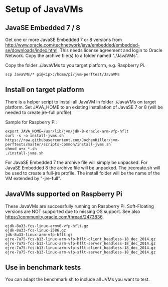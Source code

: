 # Setup of JavaVMs

## JavaSE Embedded 7 / 8

Get one or more JavaSE Embedded 7 or 8 versions from http://www.oracle.com/technetwork/java/embedded/embedded-se/downloads/index.html. This needs license agreement and login to Oracle Network. Copy the archive file(s) to a folder named "./JavaVMs".

Copy the folder ./JavaVMs to you target platform, e.g. Raspberry Pi.

```
scp JavaVMs/* pi@<ip>:/home/pi/jvm-perftest/JavaVMs
```

## Install on target platform

There is a helper script to install all JavaVM in folder ./JavaVMs on target platform. Set JAVA_HOME to an existing installation of JavaSE 7 or 8 (will be needed to create jre-full profile).

Sample for Raspberry Pi:

```
export JAVA_HOME=/usr/lib/jvm/jdk-8-oracle-arm-vfp-hflt
curl -s -o install-jvms.sh https://raw.githubusercontent.com/JochenHiller/jvm-perftests/master/scripts-common/install-jvms.sh
chmod u+x *.sh
./install-jvms.sh
```

For JavaSE Embedded 7 the archive file will simply be unpacked.
For JavaSE Embedded 8 the archive file will be unpacked. The jrecreate.sh will be used to create a full-jre profile. The install folder will be the name of the VM extended by "-jre-full".

## JavaVMs supported on Raspberry Pi

These JavaVMs are successfully running on Raspberry Pi. Soft-Floating versions are NOT supported due to missing OS support. See also https://community.oracle.com/thread/2473836.

```
ejdk-8u33-fcs-linux-armv6-vfp-hflt.gz
ejdk-8u33-fcs-linux-i586.gz
jdk-8u33-linux-arm-vfp-hflt.gz
ejre-7u75-fcs-b13-linux-arm-vfp-hflt-client_headless-18_dec_2014.gz
ejre-7u75-fcs-b13-linux-arm-vfp-hflt-server_headless-18_dec_2014.gz
ejre-7u75-fcs-b13-linux-arm-vfp-sflt-client_headless-18_dec_2014.gz
ejre-7u75-fcs-b13-linux-arm-vfp-sflt-server_headless-18_dec_2014.gz
```

## Use in benchmark tests

You can adapt the benchmark.sh to include all JVMs you want to test.
